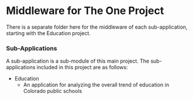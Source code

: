 # Middleware for The One Project

There is a separate folder here for the middleware of each sub-application, starting with the Education project.

### Sub-Applications

A sub-application is a sub-module of this main project. The sub-applications included in this project are as follows:
* Education
  * An application for analyzing the overall trend of education in Colorado public schools
